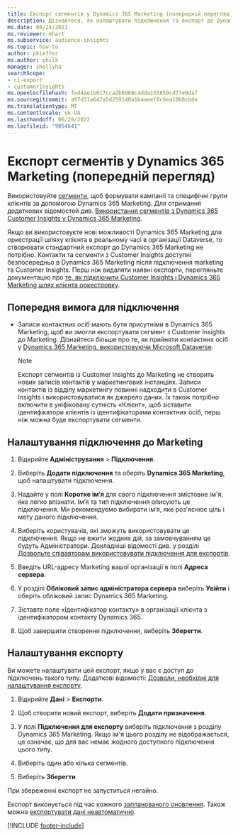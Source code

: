 ```yaml
---
title: Експорт сегментів у Dynamics 365 Marketing (попередній перегляд)
description: Дізнайтеся, як налаштувати підключення та експорт до Dynamics 365 Marketing.
ms.date: 08/24/2021
ms.reviewer: mhart
ms.subservice: audience-insights
ms.topic: how-to
author: pkieffer
ms.author: philk
manager: shellyha
searchScope:
- ci-export
- customerInsights
ms.openlocfilehash: fed4ae1b017cca2b6060c4dda155859cd77e0daf
ms.sourcegitcommit: a97d31a647a5d259140a1baaeef8c6ea10b8cbde
ms.translationtype: MT
ms.contentlocale: uk-UA
ms.lasthandoff: 06/29/2022
ms.locfileid: "9054641"
---
```

# <a name="export-segments-to-dynamics-365-marketing-preview"></a>Експорт сегментів у Dynamics 365 Marketing (попередній перегляд)

Використовуйте [сегменти](segments.md), щоб формувати кампанії та специфічні групи клієнтів за допомогою Dynamics 365 Marketing. Для отримання додаткових відомостей див. [Використання сегментів з Dynamics 365 Customer Insights у Dynamics 365 Marketing](/dynamics365/marketing/customer-insights-segments).

Якщо ви використовуєте нові можливості Dynamics 365 Marketing для оркестрації шляху клієнта в реальному часі в організації Dataverse, то створювати стандартний експорт до Dynamics 365 Marketing не потрібно. Контакти та сегменти з Customer Insights доступні безпосередньо в Dynamics 365 Marketing після підключення marketing та Customer Insights. Перш ніж видаляти наявні експорти, перегляньте документацію про [те, як підключити Customer Insights і Dynamics 365 Marketing шлях клієнта оркестровку](/dynamics365/marketing/real-time-marketing-ci-profile).

## <a name="prerequisite-for-a-connection"></a>Попередня вимога для підключення

- Записи контактних осіб мають бути присутніми в Dynamics 365 Marketing, щоб ви змогли експортувати сегмент з Customer Insights до Marketing. Дізнайтеся більше про те, як прийняти контактних осіб у [Dynamics 365 Marketing, використовуючи Microsoft Dataverse](connect-dataverse-managed-lake.md).

  > [!NOTE]
  > Експорт сегментів із Customer Insights до Marketing не створить нових записів контактів у маркетингових інстанціях. Записи контактів із відділу маркетингу повинні надходити в Customer Insights і використовуватися як джерело даних. Їх також потрібно включити в уніфіковану сутність «Клієнт», щоб зіставити ідентифікатори клієнтів із ідентифікаторами контактних осіб, перш ніж можна буде експортувати сегменти.

## <a name="set-up-connection-to-marketing"></a>Налаштування підключення до Marketing

1. Відкрийте **Адміністрування** > **Підключення**.

1. Виберіть **Додати підключення** та оберіть **Dynamics 365 Marketing**, щоб налаштувати підключення.

1. Надайте у полі **Коротке ім’я** для свого підключення змістовне ім'я, яке легко впізнати. Ім’я та тип підключення описують це підключення. Ми рекомендуємо вибирати ім’я, яке роз'яснює ціль і мету даного підключення.

1. Виберіть користувачів, які зможуть використовувати це підключення. Якщо не вжити жодних дій, за замовчуванням це будуть Адміністратори. Докладніші відомості див. у розділі [Дозвольте співавторам використовувати підключення для експортів](connections.md#allow-contributors-to-use-a-connection-for-exports).

1. Введіть URL-адресу Marketing вашої організації в полі **Адреса сервера**.

1. У розділі **Обліковий запис адміністратора сервера** виберіть **Увійти** і оберіть обліковий запис Dynamics 365 Marketing.

1. Зіставте поле «Ідентифікатор контакту» в організації клієнта з ідентифікатором контакту Dynamics 365.

1. Щоб завершити створення підключення, виберіть **Зберегти**. 

## <a name="configure-an-export"></a>Налаштування експорту

Ви можете налаштувати цей експорт, якщо у вас є доступ до підключень такого типу. Додаткові відомості: [Дозволи, необхідні для налаштування експорту](export-destinations.md#set-up-a-new-export).

1. Відкрийте **Дані** > **Експорти**.

1. Щоб створити новий експорт, виберіть **Додати призначення**.

1. У полі **Підключення для експорту** виберіть підключення з розділу Dynamics 365 Marketing. Якщо ім'я цього розділу не відображається, це означає, що для вас немає жодного доступного підключення цього типу.

1. Виберіть один або кілька сегментів.

1. Виберіть **Зберегти**.

При збереженні експорт не запуститься негайно.

Експорт виконується під час кожного [запланованого оновлення](system.md#schedule-tab). Також можна [експортувати дані неавтоматично](export-destinations.md#run-exports-on-demand). 

[!INCLUDE [footer-include](includes/footer-banner.md)]
